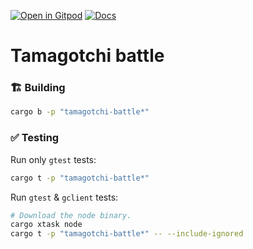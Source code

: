 [![Open in Gitpod](https://img.shields.io/badge/Open_in-Gitpod-white?logo=gitpod)](https://gitpod.io/#FOLDER=tamagotchi-battle/https://github.com/gear-foundation/dapps)
[![Docs](https://img.shields.io/github/actions/workflow/status/gear-foundation/dapps/contracts-docs.yml?logo=rust&label=docs)](https://dapps.gear.rs/tamagotchi_battle_io)

# Tamagotchi battle

### 🏗️ Building

```sh
cargo b -p "tamagotchi-battle*"
```

### ✅ Testing

Run only `gtest` tests:
```sh
cargo t -p "tamagotchi-battle*"
```

Run `gtest` & `gclient` tests:
```sh
# Download the node binary.
cargo xtask node
cargo t -p "tamagotchi-battle*" -- --include-ignored
```
